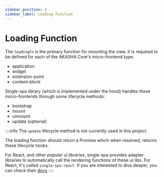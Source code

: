 ```yaml
---
sidebar_position: 4
sidebar_label: Loading Function
---
```


# Loading Function

The `loadingFn` is the primary function for mounting the view. It is required to be defined for each of the AKASHA Core's micro-frontend type:

- application
- widget
- extension-point
- content-block

Single-spa library (which is implemented under the hood) handles these micro-frontends through some lifecycle methods:

- bootstrap
- mount
- unmount
- update (optional)

::::info
The `update` lifecycle method is not currently used in this project.

The loading function should return a Promise which when resolved, returns these lifecycle hooks.

For React, and other popular ui libraries, single-spa provides adapter libraries to automatically call the rendering functions of these ui libs. For React, it's called `single-spa-react`. If you are interested to dive deeper, you can check their [docs](https://single-spa.js.org/docs/getting-started-overview)
::::